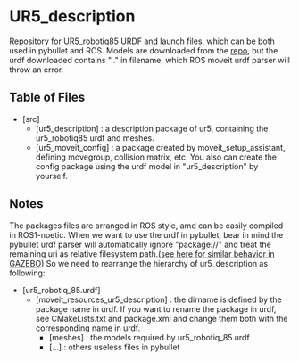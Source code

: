 # UR5_description

Repository for UR5_robotiq85 URDF and launch files, which can be both used in pybullet and ROS. Models are downloaded from the [repo](https://github.com/ElectronicElephant/pybullet_ur5_robotiq), but the urdf downloaded contains ".." in filename, which ROS moveit urdf parser will throw an error.

## Table of Files

- [src]
	- [ur5_description] : a description package of ur5, containing the ur5_robotiq85 urdf and meshes.
	- [ur5_moveit_config] : a package created by moveit_setup_assistant, defining movegroup, collision matrix, etc. You also can create the config package using the urdf model in "ur5_description" by yourself.
	
	
## Notes

The packages files are arranged in ROS style, amd can be easily compiled in ROS1-noetic. When we want to use the urdf in pybullet, bear in mind the pybullet urdf parser will automatically ignore "package://" and treat the remaining uri as relative filesystem path.([see here for similar behavior in GAZEBO](https://answers.gazebosim.org//question/1684/when-importing-a-urdf-model-how-are-package-uris-parsed/)) So we need to rearrange the hierarchy of ur5_description as following:

- [ur5_robotiq_85.urdf]
	- [moveit_resources_ur5_description] : the dirname is defined by the package name in urdf. If you want to rename the package in urdf, see CMakeLists.txt and package.xml and change them both with the corresponding name in urdf.
		- [meshes] : the models required by ur5_robotiq_85.urdf
		- [...] : others useless files in pybullet
